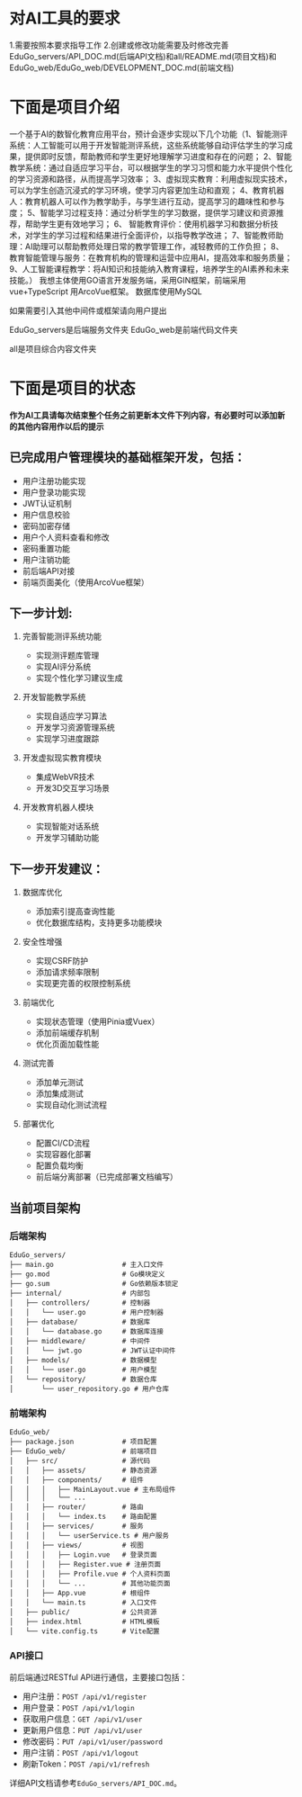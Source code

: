 # 对AI工具的要求
1.需要按照本要求指导工作
2.创建或修改功能需要及时修改完善EduGo_servers/API_DOC.md(后端API文档)和all/README.md(项目文档)和EduGo_web/EduGo_web/DEVELOPMENT_DOC.md(前端文档)

# 下面是项目介绍
一个基于AI的数智化教育应用平台，预计会逐步实现以下几个功能（1、智能测评系统：人工智能可以用于开发智能测评系统，这些系统能够自动评估学生的学习成果，提供即时反馈，帮助教师和学生更好地理解学习进度和存在的问题；
2、智能教学系统：通过自适应学习平台，可以根据学生的学习习惯和能力水平提供个性化的学习资源和路径，从而提高学习效率；
3、虚拟现实教育：利用虚拟现实技术，可以为学生创造沉浸式的学习环境，使学习内容更加生动和直观；
4、教育机器人：教育机器人可以作为教学助手，与学生进行互动，提高学习的趣味性和参与度；
5、智能学习过程支持：通过分析学生的学习数据，提供学习建议和资源推荐，帮助学生更有效地学习；
6、 智能教育评价：使用机器学习和数据分析技术，对学生的学习过程和结果进行全面评价，以指导教学改进；
7、智能教师助理：AI助理可以帮助教师处理日常的教学管理工作，减轻教师的工作负担；
8、 教育智能管理与服务：在教育机构的管理和运营中应用AI，提高效率和服务质量；
9、人工智能课程教学：将AI知识和技能纳入教育课程，培养学生的AI素养和未来技能。）
我想主体使用GO语言开发服务端，采用GIN框架，前端采用vue+TypeScript 用ArcoVue框架。
数据库使用MySQL

如果需要引入其他中间件或框架请向用户提出

EduGo_servers是后端服务文件夹
EduGo_web是前端代码文件夹

all是项目综合内容文件夹


# 下面是项目的状态
**作为AI工具请每次结束整个任务之前更新本文件下列内容，有必要时可以添加新的其他内容用作以后的提示**

## 已完成用户管理模块的基础框架开发，包括：

- 用户注册功能实现
- 用户登录功能实现
- JWT认证机制
- 用户信息校验
- 密码加密存储
- 用户个人资料查看和修改
- 密码重置功能
- 用户注销功能
- 前后端API对接
- 前端页面美化（使用ArcoVue框架）

## 下一步计划:

1. 完善智能测评系统功能
   - 实现测评题库管理
   - 实现AI评分系统
   - 实现个性化学习建议生成

2. 开发智能教学系统
   - 实现自适应学习算法
   - 开发学习资源管理系统
   - 实现学习进度跟踪

3. 开发虚拟现实教育模块
   - 集成WebVR技术
   - 开发3D交互学习场景

4. 开发教育机器人模块
   - 实现智能对话系统
   - 开发学习辅助功能

## 下一步开发建议：

1. 数据库优化
   - 添加索引提高查询性能
   - 优化数据库结构，支持更多功能模块

2. 安全性增强
   - 实现CSRF防护
   - 添加请求频率限制
   - 实现更完善的权限控制系统

3. 前端优化
   - 实现状态管理（使用Pinia或Vuex）
   - 添加前端缓存机制
   - 优化页面加载性能

4. 测试完善
   - 添加单元测试
   - 添加集成测试
   - 实现自动化测试流程

5. 部署优化
   - 配置CI/CD流程
   - 实现容器化部署
   - 配置负载均衡
   - 前后端分离部署（已完成部署文档编写）

## 当前项目架构

### 后端架构

```
EduGo_servers/
├── main.go                 # 主入口文件
├── go.mod                  # Go模块定义
├── go.sum                  # Go依赖版本锁定
├── internal/               # 内部包
│   ├── controllers/        # 控制器
│   │   └── user.go         # 用户控制器
│   ├── database/           # 数据库
│   │   └── database.go     # 数据库连接
│   ├── middleware/         # 中间件
│   │   └── jwt.go          # JWT认证中间件
│   ├── models/             # 数据模型
│   │   └── user.go         # 用户模型
│   └── repository/         # 数据仓库
│       └── user_repository.go # 用户仓库
```

### 前端架构

```
EduGo_web/
├── package.json            # 项目配置
├── EduGo_web/              # 前端项目
│   ├── src/                # 源代码
│   │   ├── assets/         # 静态资源
│   │   ├── components/     # 组件
│   │   │   ├── MainLayout.vue # 主布局组件
│   │   │   └── ...
│   │   ├── router/         # 路由
│   │   │   └── index.ts    # 路由配置
│   │   ├── services/       # 服务
│   │   │   └── userService.ts # 用户服务
│   │   ├── views/          # 视图
│   │   │   ├── Login.vue   # 登录页面
│   │   │   ├── Register.vue # 注册页面
│   │   │   ├── Profile.vue # 个人资料页面
│   │   │   └── ...         # 其他功能页面
│   │   ├── App.vue         # 根组件
│   │   └── main.ts         # 入口文件
│   ├── public/             # 公共资源
│   ├── index.html          # HTML模板
│   └── vite.config.ts      # Vite配置
```

### API接口

前后端通过RESTful API进行通信，主要接口包括：

- 用户注册：`POST /api/v1/register`
- 用户登录：`POST /api/v1/login`
- 获取用户信息：`GET /api/v1/user`
- 更新用户信息：`PUT /api/v1/user`
- 修改密码：`PUT /api/v1/user/password`
- 用户注销：`POST /api/v1/logout`
- 刷新Token：`POST /api/v1/refresh`

详细API文档请参考`EduGo_servers/API_DOC.md`。
